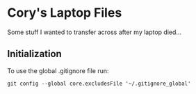 # Cory's Laptop Files

Some stuff I wanted to transfer across after my laptop died...

## Initialization

To use the global .gitignore file run:

```
git config --global core.excludesFile '~/.gitignore_global'
```